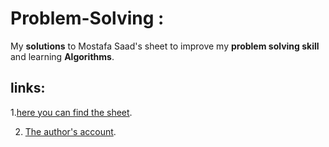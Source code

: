 # Problem-Solving : 
My **solutions** to Mostafa Saad's sheet to improve my **problem solving skill** and learning **Algorithms**.


## links:
1.[here you can find the sheet](https://docs.google.com/spreadsheets/d/1iJZWP2nS_OB3kCTjq8L6TrJJ4o-5lhxDOyTaocSYc-k/edit#gid=84654839). 

2. [The author's account](https://github.com/mostafa-saad).
